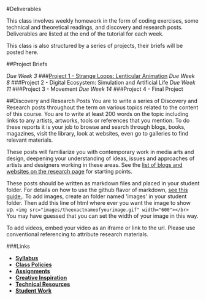 #Deliverables

This class involves weekly homework in the form of coding exercises, some technical and theoretical readings, and discovery and research posts. Deliverables are listed at the end of the tutorial for each week.

This class is also structured by a series of projects, their briefs will be posted here.

##Project Briefs

*Due Week 3*
###[Project 1 - Strange Loops: Lenticular Animation](https://github.com/tegacodes/Drawing-Seeing-Moving-with-Code/blob/gh-pages/docs/project1.md)
*Due Week 8*
###Project 2 - Digital Ecosystem: Simulation and Artificial Life
*Due Week 11*
###Project 3 - Movement
*Due Week 14*
###Project 4 - Final Project

##Discovery and Research Posts
You are to write a series of Discovery and Research posts throughout the term on various topics related to the content of this course. You are to write at least 200 words on the topic including links to any artists, artworks, tools or references that you mention. To do these reports it is your job to browse and search through blogs, books, magazines, visit the library, look at websites, even go to galleries to find relevant materials.

These posts will familiarize you with contemporary work in media arts and design, deepening your understanding of ideas, issues and approaches of artists and designers working in these areas. See the [list of blogs and websites on the research page](https://github.com/tegacodes/Drawing-Seeing-Moving-with-Code/blob/gh-pages/docs/research.md) for starting points.

These posts should be written as markdown files and placed in your student folder. For details on how to use the github flavor of markdown, [see this guide.](https://help.github.com/articles/markdown-basics/). To add images, create an folder named 'images' in your student folder. Then add this line of html where ever you want the image to show up. ```<img src="images/theexactnameofyourimage.gif" width="600"></br>``` You may have guessed that you can set the width of your image in this way.

To add videos, embed your video as an iframe or link to the url. Please use conventional referencing to attribute research materials.



###Links
* **[Syllabus](https://github.com/tegacodes/Drawing-Seeing-Moving-with-Code/blob/gh-pages/README.md)**
* **[Class Policies](https://github.com/tegacodes/Drawing-Seeing-Moving-with-Code/blob/gh-pages/docs/policies.md)**  
* **[Assignments](https://github.com/tegacodes/Drawing-Seeing-Moving-with-Code/blob/gh-pages/docs/deliverables.md)**  
* **[Creative Inspiration](https://github.com/tegacodes/Drawing-Seeing-Moving-with-Code/blob/gh-pages/docs/research.md)**  
* **[Technical Resources](https://github.com/tegacodes/Drawing-Seeing-Moving-with-Code/blob/gh-pages/docs/techResources.md)**
* **[Student Work](http://tegacodes.github.io/Drawing-Seeing-Moving-with-Code/)**
